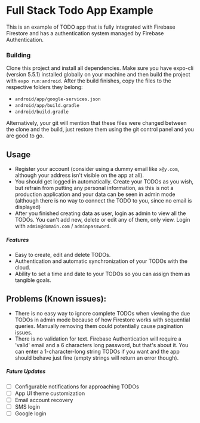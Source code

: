 # Full Stack Todo App Example

This is an example of TODO app that is fully integrated with Firebase Firestore and has a authentication system managed by Firebase Authentication.

### Building

Clone this project and install all dependencies. Make sure you have expo-cli (version 5.5.1) installed globally on your machine and then build the project with `expo run:android`. After the build finishes, copy the files to the respective folders they belong:

-   `android/app/google-services.json`
-   `android/app/build.gradle`
-   `android/build.gradle`

Alternatively, your git will mention that these files were changed between the clone and the build, just restore them using the git control panel and you are good to go.

## Usage

-   Register your account (consider using a dummy email like `x@y.com`, although your address isn't visible on the app at all).
-   You should get logged in automatically. Create your TODOs as you wish, but refrain from putting any personal information, as this is not a production application and your data can be seen in admin mode (although there is no way to connect the TODO to you, since no email is displayed)
-   After you finished creating data as user, login as admin to view all the TODOs. You can't add new, delete or edit any of them, only view. Login with `admin@domain.com` / `adminpassword`.

##### Features

-   Easy to create, edit and delete TODOs.
-   Authentication and automatic synchronization of your TODOs with the cloud.
-   Ability to set a time and date to your TODOs so you can assign them as tangible goals.

## Problems (Known issues):

-   There is no easy way to ignore complete TODOs when viewing the due TODOs in admin mode because of how Firestore works with sequential queries. Manually removing them could potentially cause pagination issues.
-   There is no validation for text. Firebase Authentication will require a 'valid' email and a 6 characters long password, but that's about it. You can enter a 1-character-long string TODOs if you want and the app should behave just fine (empty strings will return an error though).

##### Future Updates

-   [ ] Configurable notifications for approaching TODOs
-   [ ] App UI theme customization
-   [ ] Email account recovery
-   [ ] SMS login
-   [ ] Google login
